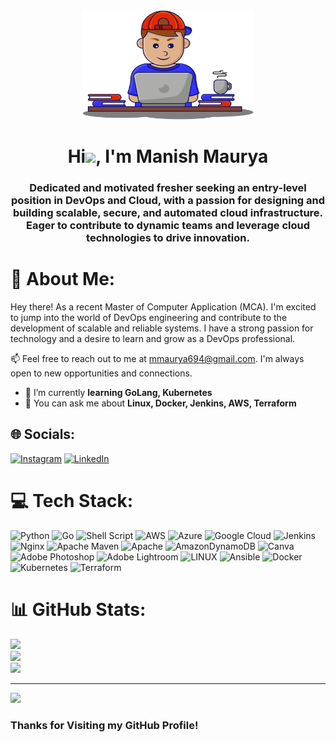 <div align="center">
<img src="https://github.com/Vivek563/vivek563/blob/aa156e646538d32d84fa81d7e5e18c626db0bb6c/vivek.png" height="175px" width="275px"/>
</div>
 
<h1 align="center">Hi<img src="https://raw.githubusercontent.com/MartinHeinz/MartinHeinz/master/wave.gif" width="30px">, I'm Manish Maurya</h1>



<h3 align="center">Dedicated and motivated fresher seeking an entry-level position in DevOps and Cloud, with a passion for designing and building scalable, secure, and automated cloud infrastructure. Eager to contribute to dynamic teams and leverage cloud technologies to drive innovation.</h3>


# 💫 About Me:
Hey there! As a recent Master of Computer Application (MCA). I'm excited to jump into the world of DevOps engineering and contribute to the development of scalable and reliable systems. I have a strong passion for technology and a desire to learn and grow as a DevOps professional.

📫 Feel free to reach out to me at mmaurya694@gmail.com. I'm always open to new opportunities and connections.

- 🔭 I’m currently **learning GoLang, Kubernetes**
- 💬 You can ask me about **Linux, Docker, Jenkins, AWS, Terraform**


## 🌐 Socials:
[![Instagram](https://img.shields.io/badge/Instagram-%23E4405F.svg?logo=Instagram&logoColor=white)](https://instagram.com/https://www.instagram.com/manishallahbadia/) [![LinkedIn](https://img.shields.io/badge/LinkedIn-%230077B5.svg?logo=linkedin&logoColor=white)](https://linkedin.com/in/https://www.linkedin.com/in/manish-maurya-9506b11ba/) 

# 💻 Tech Stack:
![Python](https://img.shields.io/badge/python-3670A0?style=for-the-badge&logo=python&logoColor=ffdd54) ![Go](https://img.shields.io/badge/go-%2300ADD8.svg?style=for-the-badge&logo=go&logoColor=white) ![Shell Script](https://img.shields.io/badge/shell_script-%23121011.svg?style=for-the-badge&logo=gnu-bash&logoColor=white) ![AWS](https://img.shields.io/badge/AWS-%23FF9900.svg?style=for-the-badge&logo=amazon-aws&logoColor=white) ![Azure](https://img.shields.io/badge/azure-%230072C6.svg?style=for-the-badge&logo=azure-devops&logoColor=white) ![Google Cloud](https://img.shields.io/badge/Google%20Cloud-%234285F4.svg?style=for-the-badge&logo=google-cloud&logoColor=white) ![Jenkins](https://img.shields.io/badge/jenkins-%232C5263.svg?style=for-the-badge&logo=jenkins&logoColor=white) ![Nginx](https://img.shields.io/badge/nginx-%23009639.svg?style=for-the-badge&logo=nginx&logoColor=white) ![Apache Maven](https://img.shields.io/badge/Apache%20Maven-C71A36?style=for-the-badge&logo=Apache%20Maven&logoColor=white) ![Apache](https://img.shields.io/badge/apache-%23D42029.svg?style=for-the-badge&logo=apache&logoColor=white) ![AmazonDynamoDB](https://img.shields.io/badge/Amazon%20DynamoDB-4053D6?style=for-the-badge&logo=Amazon%20DynamoDB&logoColor=white) ![Canva](https://img.shields.io/badge/Canva-%2300C4CC.svg?style=for-the-badge&logo=Canva&logoColor=white) ![Adobe Photoshop](https://img.shields.io/badge/adobephotoshop-%2331A8FF.svg?style=for-the-badge&logo=adobephotoshop&logoColor=white) ![Adobe Lightroom](https://img.shields.io/badge/Adobe%20Lightroom-31A8FF.svg?style=for-the-badge&logo=Adobe%20Lightroom&logoColor=white) ![LINUX](https://img.shields.io/badge/Linux-FCC624?style=for-the-badge&logo=linux&logoColor=black) ![Ansible](https://img.shields.io/badge/ansible-%231A1918.svg?style=for-the-badge&logo=ansible&logoColor=white) ![Docker](https://img.shields.io/badge/docker-%230db7ed.svg?style=for-the-badge&logo=docker&logoColor=white) ![Kubernetes](https://img.shields.io/badge/kubernetes-%23326ce5.svg?style=for-the-badge&logo=kubernetes&logoColor=white) ![Terraform](https://img.shields.io/badge/terraform-%235835CC.svg?style=for-the-badge&logo=terraform&logoColor=white)
# 📊 GitHub Stats:
![](https://github-readme-stats.vercel.app/api?username=monk8081&theme=dark&hide_border=false&include_all_commits=false&count_private=false)<br/>
![](https://github-readme-streak-stats.herokuapp.com/?user=monk8081&theme=dark&hide_border=false)<br/>
![](https://github-readme-stats.vercel.app/api/top-langs/?username=monk8081&theme=dark&hide_border=false&include_all_commits=false&count_private=false&layout=compact)

---
[![](https://visitcount.itsvg.in/api?id=monk8081&icon=0&color=0)](https://visitcount.itsvg.in)

### Thanks for Visiting my GitHub Profile!

<!-- Proudly created with GPRM ( https://gprm.itsvg.in ) -->
